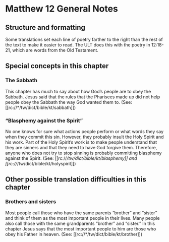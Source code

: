 # Matthew 12 General Notes
## Structure and formatting

Some translations set each line of poetry farther to the right than the rest of the text to make it easier to read. The ULT does this with the poetry in 12:18-21, which are words from the Old Testament.

## Special concepts in this chapter

### The Sabbath

This chapter has much to say about how God’s people are to obey the Sabbath. Jesus said that the rules that the Pharisees made up did not help people obey the Sabbath the way God wanted them to. (See: [[rc://*/tw/dict/bible/kt/sabbath]])

### “Blasphemy against the Spirit”

No one knows for sure what actions people perform or what words they say when they commit this sin. However, they probably insult the Holy Spirit and his work. Part of the Holy Spirit’s work is to make people understand that they are sinners and that they need to have God forgive them. Therefore, anyone who does not try to stop sinning is probably committing blasphemy against the Spirit. (See: [[rc://*/tw/dict/bible/kt/blasphemy]] and [[rc://*/tw/dict/bible/kt/holyspirit]])

## Other possible translation difficulties in this chapter

### Brothers and sisters

Most people call those who have the same parents “brother” and “sister” and think of them as the most important people in their lives. Many people also call those with the same grandparents “brother” and “sister.” In this chapter Jesus says that the most important people to him are those who obey his Father in heaven. (See: [[rc://*/tw/dict/bible/kt/brother]])